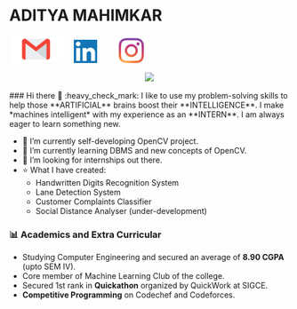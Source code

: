 # ADITYA MAHIMKAR 

[<img src="https://github.com/aditya9110/aditya9110/blob/master/gmail_logo.png" height="50">](mailto:mahimkaradi@gmail.com)
&nbsp;&nbsp;&nbsp;
[<img src="https://github.com/aditya9110/aditya9110/blob/master/Linkedin_icon.png" height="42">](Linkedin.com/in/aditya-mahimkar)
&nbsp;&nbsp;&nbsp;&nbsp;&nbsp;&nbsp;&nbsp;&nbsp;
[<img src="https://github.com/aditya9110/aditya9110/blob/master/instagram%20logo.jpg" height="45">](https://www.instagram.com/adi_9110)
<p align="center">
<img src="https://github-readme-stats.vercel.app/api?username=aditya9110&show_icons=true&theme=dark&count_private=true&include_all_commits=true&custom_title=Aditya's Stats">
</p>
### Hi there 👋
:heavy_check_mark: I like to use my problem-solving skills to help those **ARTIFICIAL** brains boost their **INTELLIGENCE**.
I make *machines intelligent* with my experience as an **INTERN**. I am always eager to learn something new.
  
- 🔭 I’m currently self-developing OpenCV project.
- 🌱 I’m currently learning DBMS and new concepts of OpenCV.
- 👯 I’m looking for internships out there.
- :star: What I have created: 
  - Handwritten Digits Recognition System
  - Lane Detection System 
  - Customer Complaints Classifier
  - Social Distance Analyser (under-development)

### :bar_chart: Academics and Extra Curricular
- Studying Computer Engineering and secured an average of **8.90 CGPA** (upto SEM IV).
- Core member of Machine Learning Club of the college.
- Secured 1st rank in **Quickathon** organized by QuickWork at SIGCE.
- **Competitive Programming** on Codechef and Codeforces.
